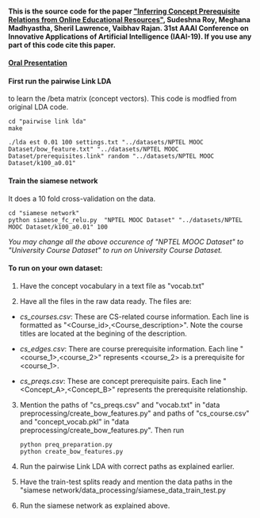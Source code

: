 #### This is the source code for the paper [**"Inferring Concept Prerequisite Relations from Online Educational Resources"**](https://arxiv.org/abs/1811.12640), Sudeshna Roy, Meghana Madhyastha, Sheril Lawrence, Vaibhav Rajan. 31st AAAI Conference on Innovative Applications of Artificial Intelligence (IAAI-19). If you use any part of this code cite this paper.

#### [**Oral Presentation**](https://github.com/suderoy/PREREQ-IAAI-19/blob/master/PREREQ_presentation.pdf)

#### First run the pairwise Link LDA 

to learn the /beta matrix (concept vectors). This code is modfied from original LDA code.

    cd "pairwise link lda"
    make

    ./lda est 0.01 100 settings.txt "../datasets/NPTEL MOOC Dataset/bow_feature.txt" "../datasets/NPTEL MOOC Dataset/prerequisites.link" random "../datasets/NPTEL MOOC Dataset/k100_a0.01"



#### Train the siamese network

It does a 10 fold cross-validation on the data.

    cd "siamese network"
    python siamese_fc_relu.py  "NPTEL MOOC Dataset" "../datasets/NPTEL MOOC Dataset/k100_a0.01" 100


*You may change all the above occurence of "NPTEL MOOC Dataset" to "University Course Dataset" to run on University Course Dataset.*


#### To run on your own dataset:

1. Have the concept vocabulary in a text file as "vocab.txt"

2. Have all the files in the raw data ready. The files are:

- *cs_courses.csv*: These are CS-related course information. Each line is formatted as "\<Course_id\>,\<Course_description\>". Note the course titles are located at the begining of the description.

- *cs_edges.csv*: There are course prerequisite information. Each line "\<course_1\>,\<course_2\>" represents \<course_2\> is a prerequisite for \<course_1\>.
  
- *cs_preqs.csv*: These are concept prerequisite pairs. Each line "\<Concept_A\>,\<Concept_B\>" represents the prerequisite relationship.


3. Mention the paths of "cs_preqs.csv" and "vocab.txt" in "data preprocessing/create_bow_features.py" and paths of "cs_course.csv" and "concept_vocab.pkl" in "data preprocessing/create_bow_features.py". Then run

       python preq_preparation.py
       python create_bow_features.py

4. Run the pairwise Link LDA with correct paths as explained earlier. 

5. Have the train-test splits ready and mention the data paths in the "siamese network/data_processing/siamese_data_train_test.py

6. Run the siamese network as explained above.
